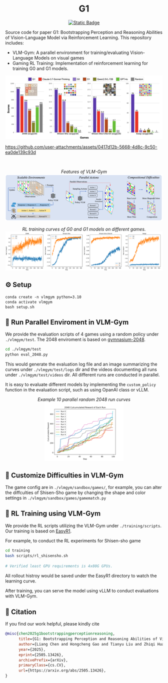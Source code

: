 <h1 align="center">G1</h1>

<p align="center">
<a href="https://arxiv.org/abs/2505.13426">
<img alt="Static Badge" src="https://img.shields.io/badge/arXiv-2505.13426-red"></a>


Source code for paper G1: Bootstrapping Perception and Reasoning Abilities of Vision-Language Model via Reinforcement Learning. This repository includes:

- VLM-Gym: A parallel environment for training/evaluating Vision-Language Models on visual games
- Gaming RL Training: Implementation of reinforcement learning for training G0 and G1 models.


<p align="center">
<img src="assets/image.png" />
</p>






https://github.com/user-attachments/assets/0417d12b-5668-4d8c-9c50-ea0de139c93d







<br>

<p align="center">
<i>Features of VLM-Gym</i><br>
<img src="assets/vlmgym.png" />
</p>

<p align="center">
<i>RL training curves of G0 and G1 models on different games.</i><br>
<img src="assets/curves.png" />
</p>

## ⚙️ Setup 
```
conda create -n vlmgym python=3.10
conda activate vlmgym
bash setup.sh
```

## 🏃 Run Parallel Enviroment in VLM-Gym

We provide the evaluation scripts of 4 games using a random policy under `./vlmgym/test`. The 2048 enviroment is based on [gymnasium-2048](https://github.com/Quentin18/gymnasium-2048).

``` bash
cd ./vlmgym/test
python eval_2048.py
```

This would generate the evaluation log file and an image summarizing the curves under `./vlmgym/test/logs` dir and the videos documenting all runs under `./vlmgym/test/videos` dir. All different runs are conducted in parallel. 

It is easy to evaluate different models by implementing the ```custom_policy``` function in the evaluation script, such as using OpanAI class or vLLM. 



<p align="center">
<i>Example 10 parallel random 2048 run curves</i><br>
<img src="assets/test_2048.png" width="50%"  />
</p>

## 📄 Customize Difficulties in VLM-Gym

The game config are in ```./vlmgym/sandbox/games/```, for example, you can alter the diffculties of Shisen-Sho game by changing the shape and color settings in ```./vlmgym/sandbox/games/gamematch.py```


## 🎯 RL Training using VLM-Gym

We provide the RL scripts utilizing the VLM-Gym under `./training/scripts`. Our training is based on [EasyR1](https://github.com/hiyouga/EasyR1/).

For example, to conduct the RL experiments for Shisen-sho game

```bash
cd training
bash scripts/rl_shisensho.sh

# Verified least GPU requirements is 4x80G GPUs.
```

All rollout histroy would be saved under the EasyR1 directory to watch the learning curve.

After training, you can serve the model using vLLM to conduct evaluations with VLM-Gym.


## 📖 Citation

If you find our work helpful, please kindly cite

```bib
@misc{chen2025g1bootstrappingperceptionreasoning,
      title={G1: Bootstrapping Perception and Reasoning Abilities of Vision-Language Model via Reinforcement Learning}, 
      author={Liang Chen and Hongcheng Gao and Tianyu Liu and Zhiqi Huang and Flood Sung and Xinyu Zhou and Yuxin Wu and Baobao Chang},
      year={2025},
      eprint={2505.13426},
      archivePrefix={arXiv},
      primaryClass={cs.CV},
      url={https://arxiv.org/abs/2505.13426}, 
}
```

